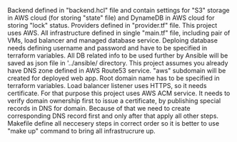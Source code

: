Backend defined in "backend.hcl" file and contain settings for "S3" storage in AWS cloud (for storing "state" file) and DynameDB in AWS cloud for storing "lock" status.
Providers defined in "provider.tf" file. This project uses AWS. 
All infrastructure defined in single "main.tf" file, including pair of VMs, load balancer and managed database service.
Deploing database needs defining username and password and have to be specified in terraform variables. All DB related info to be used further by Ansible will be saved as json file in '../ansible/ directory.
This project assumes you already have DNS zone defined in AWS Route53 service. "aws" subdomain will be created for deployed web app. Root domain name has to be specified in terraform variables.
Load balancer listener uses HTTPS, so it needs certificate. For that purpose this project uses AWS ACM service. It needs to verify domain ownership first to issue a certificate, by publishing special records in DNS for domain. Because of that we need to create corresponding DNS record first and only after that apply all other steps. Makefile define all neccesery steps in correct order so it is better to use "make up" command to bring all infrastrucrure up.
